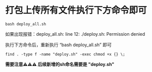 # 打包上传所有文件执行下方命令即可

```shell
bash deploy_all.sh
```

如果出现报错：deploy_all.sh: line 12: ./deploy.sh: Permission denied

执行下方命令后，重新执行 “bash deploy_all.sh” 即可 

```shell
find . -type f -name "deploy.sh" -exec chmod +x {} \;
```


__需要注意⚠️⚠️⚠️ 后续新增的sh命名需要是 "deploy.sh"__ 